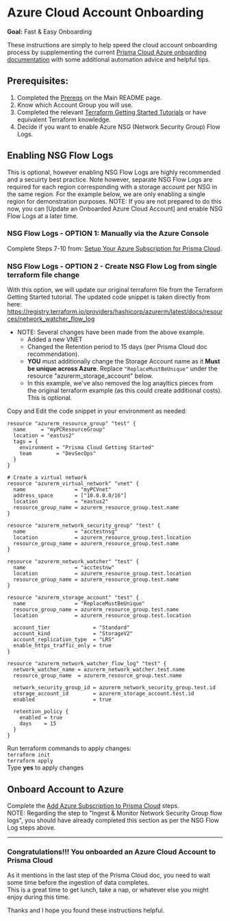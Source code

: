 # Azure Cloud Account Onboarding

**Goal:** Fast & Easy Onboarding
   
These instructions are simply to help speed the cloud account onboarding process by supplementing the current [Prisma Cloud Azure onboarding documentation](https://docs.paloaltonetworks.com/prisma/prisma-cloud/prisma-cloud-admin/connect-your-cloud-platform-to-prisma-cloud/onboard-your-azure-account/add-azure-cloud-account-on-prisma-cloud.html) with some additional automation advice and helpful tips.

## Prerequisites:

1. Completed the [Prereqs](https://github.com/jjchavanne/prisma-cloud-acct-onboarding/blob/main/README.md#prerequisities) on the Main README page.
2. Know which Account Group you will use.
3. Completed the relevant [Terraform Getting Started Tutorials](https://github.com/jjchavanne/prisma-cloud-acct-onboarding#21---identify-or-create-prisma-cloud-account-groups) or have equivalent Terraform knowledge.
4. Decide if you want to enable Azure NSG (Network Security Group) Flow Logs.

## Enabling NSG Flow Logs
This is optional, however enabling NSG Flow Logs are highly recommended and a secuirty best practice.  Note however, separate NSG Flow Logs are required for each region corresponding with a storage account per NSG in the same region.  For the example below, we are only enabling a single region for demonstration purposes.   NOTE: If you are not prepared to do this now, you can [Update an Onboarded Azure Cloud Account] and enable NSG Flow Logs at a later time.

### NSG Flow Logs - OPTION 1: Manually via the Azure Console
Complete Steps 7-10 from: [Setup Your Azure Subscription for Prisma Cloud](https://docs.paloaltonetworks.com/prisma/prisma-cloud/prisma-cloud-admin/connect-your-cloud-platform-to-prisma-cloud/onboard-your-azure-account/set-up-your-azure-account.html#id3c86dfb2-8ffb-4a60-9416-f15c5cec3ed6).  

### NSG Flow Logs - OPTION 2 - Create NSG Flow Log from single terraform file change
With this option, we will update our original terraform file from the Terraform Getting Started tutorial.
The updated code snippet is taken directly from here: https://registry.terraform.io/providers/hashicorp/azurerm/latest/docs/resources/network_watcher_flow_log
- NOTE: Several changes have been made from the above example.
  - Added a new VNET
  - Changed the Retention period to 15 days (per Prisma Cloud doc recommendation).
  - **YOU** must additionally change the Storage Account name as it **Must be unique across Azure**. Replace `"ReplaceMustBeUnique"` under the resource "azurerm_storage_account" below.
  - In this example, we've also removed the log anayltics pieces from the original terraform example (as this could create additional costs).  This is optional.   

Copy and Edit the code snippet in your environment as needed:
```
resource "azurerm_resource_group" "test" {
  name     = "myPCResourceGroup"
  location = "eastus2"
  tags = {
    environment = "Prisma Cloud Getting Started"
    team        = "DevSecOps"
  }
}

# Create a virtual network
resource "azurerm_virtual_network" "vnet" {
  name                = "myPCVnet"
  address_space       = ["10.0.0.0/16"]
  location            = "eastus2"
  resource_group_name = azurerm_resource_group.test.name
}

resource "azurerm_network_security_group" "test" {
  name                = "acctestnsg"
  location            = azurerm_resource_group.test.location
  resource_group_name = azurerm_resource_group.test.name
}

resource "azurerm_network_watcher" "test" {
  name                = "acctestnw"
  location            = azurerm_resource_group.test.location
  resource_group_name = azurerm_resource_group.test.name
}

resource "azurerm_storage_account" "test" {
  name                = "ReplaceMustBeUnique"
  resource_group_name = azurerm_resource_group.test.name
  location            = azurerm_resource_group.test.location

  account_tier              = "Standard"
  account_kind              = "StorageV2"
  account_replication_type  = "LRS"
  enable_https_traffic_only = true
}

resource "azurerm_network_watcher_flow_log" "test" {
  network_watcher_name = azurerm_network_watcher.test.name
  resource_group_name  = azurerm_resource_group.test.name

  network_security_group_id = azurerm_network_security_group.test.id
  storage_account_id        = azurerm_storage_account.test.id
  enabled                   = true

  retention_policy {
    enabled = true
    days    = 15
  }
}
```
Run terraform commands to apply changes:   
`terraform init`  
`terraform apply`  
Type **yes** to apply changes

## Onboard Account to Azure
Complete the [Add Azure Subscription to Prisma Cloud](https://docs.paloaltonetworks.com/prisma/prisma-cloud/prisma-cloud-admin/connect-your-cloud-platform-to-prisma-cloud/onboard-your-azure-account/add-azure-cloud-account-on-prisma-cloud.html) steps.   
NOTE: Regarding the step to "Ingest & Monitor Network Security Group flow logs", you should have already completed this section as per the NSG Flow Log steps above.

---

### Congratulations!!! You onboarded an Azure Cloud Account to Prisma Cloud
As it mentions in the last step of the Prisma Cloud doc, you need to wait some time before the ingestion of data completes.   
This is a great time to get lunch, take a nap, or whatever else you might enjoy during this time.   
   
Thanks and I hope you found these instructions helpful.

